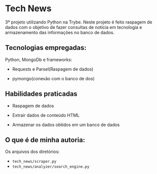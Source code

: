 # Tech News

3º projeto utilizando Python na Trybe. Neste projeto é feito raspagem de dados com o objetivo de fazer consultas de notícia em tecnologia e armazenamento das informações no banco de dados.

## Tecnologias empregadas:

Python, MongoDb e frameworks:

* Requests e Parsel(Raspagem de dados)

* pymongo(conexão com o banco de dos)

## Habilidades praticadas

  * Raspagem de dados
  
  * Extrair dados de conteúdo HTML

  * Armazenar os dados obtidos em um banco de dados
  

## O que é de minha autoria:

Os arquivos dos diretórios:

* `tech_news/scraper.py`
* `tech_news/analyzer/search_engine.py`


